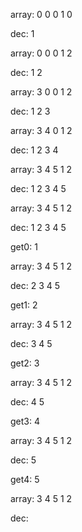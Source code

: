 array: 0 0 0 1 0

dec: 1

array: 0 0 0 1 2

dec: 1 2

array: 3 0 0 1 2

dec: 1 2 3

array: 3 4 0 1 2

dec: 1 2 3 4

array: 3 4 5 1 2

dec: 1 2 3 4 5

array: 3 4 5 1 2

dec: 1 2 3 4 5

get0: 1

array: 3 4 5 1 2

dec: 2 3 4 5

get1: 2

array: 3 4 5 1 2

dec: 3 4 5

get2: 3

array: 3 4 5 1 2

dec: 4 5

get3: 4

array: 3 4 5 1 2

dec: 5

get4: 5

array: 3 4 5 1 2

dec:

